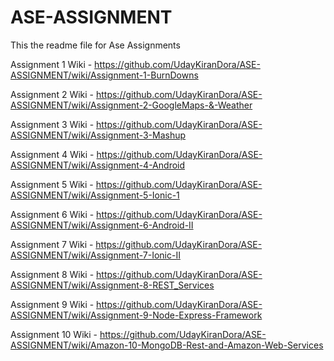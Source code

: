 # ASE-ASSIGNMENT

This the readme file for Ase Assignments 

Assignment 1 Wiki - https://github.com/UdayKiranDora/ASE-ASSIGNMENT/wiki/Assignment-1-BurnDowns

Assignment 2 Wiki - https://github.com/UdayKiranDora/ASE-ASSIGNMENT/wiki/Assignment-2-GoogleMaps-&-Weather

Assignment 3 Wiki - https://github.com/UdayKiranDora/ASE-ASSIGNMENT/wiki/Assignment-3-Mashup

Assignment 4 Wiki - https://github.com/UdayKiranDora/ASE-ASSIGNMENT/wiki/Assignment-4-Android

Assignment 5 Wiki - https://github.com/UdayKiranDora/ASE-ASSIGNMENT/wiki/Assignment-5-Ionic-1

Assignment 6 Wiki - https://github.com/UdayKiranDora/ASE-ASSIGNMENT/wiki/Assignment-6-Android-II

Assignment 7 Wiki - https://github.com/UdayKiranDora/ASE-ASSIGNMENT/wiki/Assignment-7-Ionic-II

Assignment 8 Wiki - https://github.com/UdayKiranDora/ASE-ASSIGNMENT/wiki/Assignment-8-REST_Services

Assignment 9 Wiki - https://github.com/UdayKiranDora/ASE-ASSIGNMENT/wiki/Assignment-9-Node-Express-Framework

Assignment 10 Wiki - https://github.com/UdayKiranDora/ASE-ASSIGNMENT/wiki/Amazon-10-MongoDB-Rest-and-Amazon-Web-Services


